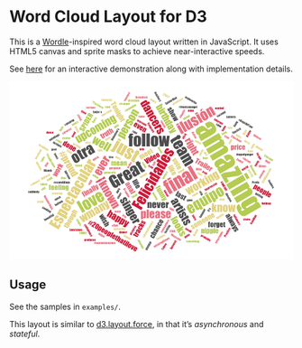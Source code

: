 # Word Cloud Layout for D3

This is a [Wordle](http://www.wordle.net/)-inspired word cloud layout written
in JavaScript. It uses HTML5 canvas and sprite masks to achieve
near-interactive speeds.

See [here](http://www.jasondavies.com/wordcloud/) for an interactive
demonstration along with implementation details.

![Example cloud of Twitter search results for “amazing”](examples/amazing.png)

## Usage

See the samples in `examples/`.

This layout is similar to
[d3.layout.force](https://github.com/mbostock/d3/wiki/Force-Layout), in that
it’s *asynchronous* and *stateful*.
